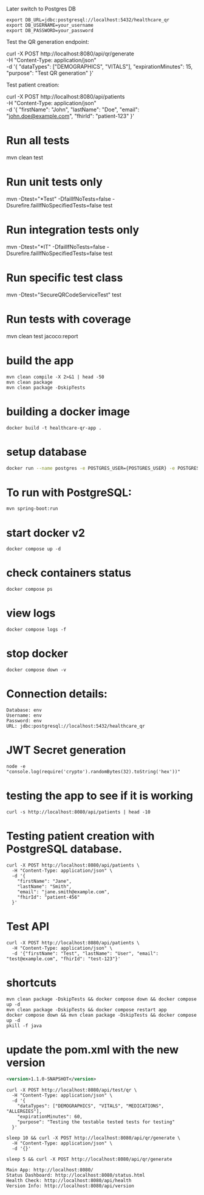 Later switch to Postgres DB

```
export DB_URL=jdbc:postgresql://localhost:5432/healthcare_qr
export DB_USERNAME=your_username
export DB_PASSWORD=your_password
```
Test the QR generation endpoint:

curl -X POST http://localhost:8080/api/qr/generate \
  -H "Content-Type: application/json" \
  -d '{
    "dataTypes": ["DEMOGRAPHICS", "VITALS"],
    "expirationMinutes": 15,
    "purpose": "Test QR generation"
  }'

Test patient creation:

curl -X POST http://localhost:8080/api/patients \
  -H "Content-Type: application/json" \
  -d '{
    "firstName": "John",
    "lastName": "Doe",
    "email": "john.doe@example.com",
    "fhirId": "patient-123"
  }'

# Run all tests
mvn clean test

# Run unit tests only
mvn -Dtest="*Test" -DfailIfNoTests=false -Dsurefire.failIfNoSpecifiedTests=false test

# Run integration tests only  
mvn -Dtest="*IT" -DfailIfNoTests=false -Dsurefire.failIfNoSpecifiedTests=false test

# Run specific test class
mvn -Dtest="SecureQRCodeServiceTest" test

# Run tests with coverage
mvn clean test jacoco:report

# build the app
```
mvn clean compile -X 2>&1 | head -50
mvn clean package
mvn clean package -DskipTests
```

# building a docker image
```
docker build -t healthcare-qr-app .
```

# setup database
```bash
docker run --name postgres -e POSTGRES_USER={POSTGRES_USER} -e POSTGRES_PASSWORD={POSTGRES_PASSWORD} -e POSTGRES_DB={POSTGRES_DB} -p 5432:5432 -d postgres
```
# To run with PostgreSQL:
```
mvn spring-boot:run
```

# start docker v2
```
docker compose up -d
```

# check containers status
```
docker compose ps
```

# view logs
```
docker compose logs -f
```

# stop docker
```
docker compose down -v
```

# Connection details:
```
Database: env
Username: env
Password: env
URL: jdbc:postgresql://localhost:5432/healthcare_qr
```

# JWT Secret generation
```
node -e "console.log(require('crypto').randomBytes(32).toString('hex'))"
```

# testing the app to see if it is working
```
curl -s http://localhost:8080/api/patients | head -10
```

# Testing patient creation with PostgreSQL database.
```
curl -X POST http://localhost:8080/api/patients \
  -H "Content-Type: application/json" \
  -d '{
    "firstName": "Jane",
    "lastName": "Smith",
    "email": "jane.smith@example.com",
    "fhirId": "patient-456"
  }'
```

# Test API
```
curl -X POST http://localhost:8080/api/patients \
  -H "Content-Type: application/json" \
  -d '{"firstName": "Test", "lastName": "User", "email": "test@example.com", "fhirId": "test-123"}'
```

# shortcuts
```
mvn clean package -DskipTests && docker compose down && docker compose up -d
mvn clean package -DskipTests && docker compose restart app
docker compose down && mvn clean package -DskipTests && docker compose up -d
pkill -f java
```

# update the pom.xml with the new version
```xml
<version>1.1.0-SNAPSHOT</version>
```

```
curl -X POST http://localhost:8080/api/test/qr \
  -H "Content-Type: application/json" \
  -d '{
    "dataTypes": ["DEMOGRAPHICS", "VITALS", "MEDICATIONS", "ALLERGIES"],
    "expirationMinutes": 60,
    "purpose": "Testing the testable tested tests for testing"
  }'
```

```
sleep 10 && curl -X POST http://localhost:8080/api/qr/generate \
  -H "Content-Type: application/json" \
  -d '{}'
```

```
sleep 5 && curl -X POST http://localhost:8080/api/qr/generate
```

```
Main App: http://localhost:8080/
Status Dashboard: http://localhost:8080/status.html
Health Check: http://localhost:8080/api/health
Version Info: http://localhost:8080/api/version
```
